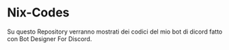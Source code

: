 # Nix-Codes
Su questo Repository verranno mostrati dei codici del mio bot di dicord fatto con Bot Designer For Discord. 
